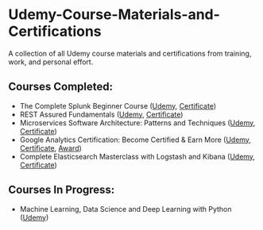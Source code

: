 # Udemy-Course-Materials-and-Certifications

A collection of all Udemy course materials and certifications from training, work, and personal effort.

## Courses Completed:
* The Complete Splunk Beginner Course ([Udemy](https://fidelity.udemy.com/splunker/), [Certificate](The%20Complete%20Splunk%20Beginner%20Course%20Materials/Certificate%20of%20Completion.pdf))
* REST Assured Fundamentals ([Udemy](https://fidelity.udemy.com/rest-assured-fundamentals/), [Certificate](REST%20Assured%20Fundamentals%20Materials/Certificate%20of%20Completion.pdf))
* Microservices Software Architecture: Patterns and Techniques ([Udemy](https://fidelity.udemy.com/microservices-software-architecture-patterns-and-techniques/), [Certificate](Microservices%20Software%20Architecture%20-%20%20Patterns%20and%20Techniques/Certificate%20of%20Completion.pdf))
* Google Analytics Certification: Become Certified & Earn More ([Udemy](https://fidelity.udemy.com/google-analytics-certification/), [Certificate](https://github.com/Lolz1243/Udemy-Course-Materials-and-Certifications/blob/master/Google%20Analytics%20Certification%20-%20Become%20Certified%20%26%20More/Certificate%20of%20Completion.pdf), [Award](https://github.com/Lolz1243/Udemy-Course-Materials-and-Certifications/blob/master/Google%20Analytics%20Certification%20-%20Become%20Certified%20%26%20More/Google%20Analytics%20Individual%20Qualification.pdf))
* Complete Elasticsearch Masterclass with Logstash and Kibana ([Udemy](https://fidelity.udemy.com/complete-elasticsearch-masterclass-with-kibana-and-logstash/), [Certificate](https://github.com/Lolz1243/Complete-Elasticsearch-Masterclass-with-Logstash-and-Kibana/blob/master/Certificate%20of%20Completion.pdf))

## Courses In Progress:

* Machine Learning, Data Science and Deep Learning with Python ([Udemy](https://fidelity.udemy.com/data-science-and-machine-learning-with-python-hands-on/))
